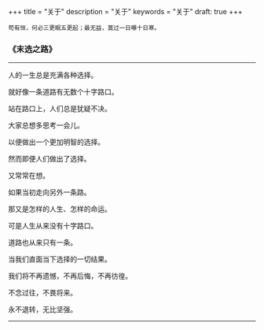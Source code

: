 +++
title = "关于"
description = "关于"
keywords = "关于"
draft: true
+++

```text
苟有恒，何必三更眠五更起；最无益，莫过一日曝十日寒。
```


### 《末选之路》

---

人的一生总是充满各种选择。

就好像一条道路有无数个十字路口。

站在路口上，人们总是犹疑不决。

大家总想多思考一会儿。

以便做出一个更加明智的选择。


然而即便人们做出了选择。

又常常在想。

如果当初走向另外一条路。

那又是怎样的人生、怎样的命运。


可是人生从来没有十字路口。

道路也从来只有一条。

当我们直面当下选择的一切结果。

我们将不再遗憾，不再后悔，不再彷徨。

不念过往，不畏将来。

永不退转，无比坚强。


---

